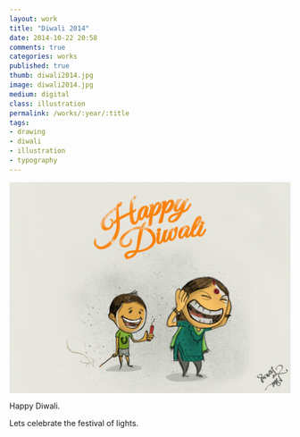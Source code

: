 ```yaml
---
layout: work
title: "Diwali 2014"
date: 2014-10-22 20:58
comments: true
categories: works
published: true
thumb: diwali2014.jpg
image: diwali2014.jpg
medium: digital
class: illustration
permalink: /works/:year/:title
tags:
- drawing
- diwali
- illustration
- typography
---
```

<img src="/images/works/diwali2014.jpg" align="middle"/>

Happy Diwali.

Lets celebrate the festival of lights.
